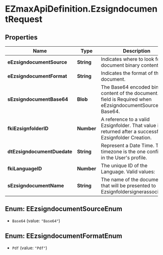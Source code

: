 # EZmaxApiDefinition.EzsigndocumentRequest

## Properties

Name | Type | Description | Notes
------------ | ------------- | ------------- | -------------
**eEzsigndocumentSource** | **String** | Indicates where to look for the document binary content. | 
**eEzsigndocumentFormat** | **String** | Indicates the format of the document. | 
**sEzsigndocumentBase64** | **Blob** | The Base64 encoded binary content of the document.  This field is Required when eEzsigndocumentSource &#x3D; Base64. | [optional] 
**fkiEzsignfolderID** | **Number** | A reference to a valid Ezsignfolder.  That value is returned after a successful Ezsignfolder Creation. | 
**dtEzsigndocumentDuedate** | **String** | Represent a Date Time. The timezone is the one configured in the User&#39;s profile. | 
**fkiLanguageID** | **Number** | The unique ID of the Language.  Valid values:  |Value|Description| |-|-| |1|French| |2|English| | 
**sEzsigndocumentName** | **String** | The name of the document that will be presented to Ezsignfoldersignerassociations | 



## Enum: EEzsigndocumentSourceEnum


* `Base64` (value: `"Base64"`)





## Enum: EEzsigndocumentFormatEnum


* `Pdf` (value: `"Pdf"`)




